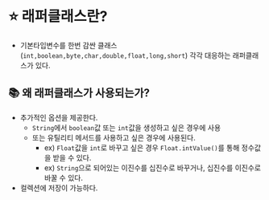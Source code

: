 # ⭐ 래퍼클래스란?
- 기본타입변수를 한번 감싼 클래스(`int,boolean,byte,char,double,float,long,short`) 각각 대응하는 래퍼클래스가 있다.
## 📚 왜 래퍼클래스가 사용되는가?
- 추가적인 옵션을 제공한다.
  - `String`에서 `boolean`값 또는 `int`값을 생성하고 싶은 경우에 사용
  - 또는 유틸리티 메서드를 사용하고 싶은 경우에 사용된다.
    - ex) `Float`값을 `int`로 바꾸고 싶은 경우 
    `Float.intValue()`를 통해 정수값을 받을 수 있다.
    - ex) `String`으로 되어있는 이진수를 십진수로 바꾸거나, 십진수를 이진수로 바꿀 수 있다.
 - 컬렉션에 저장이 가능하다.
 